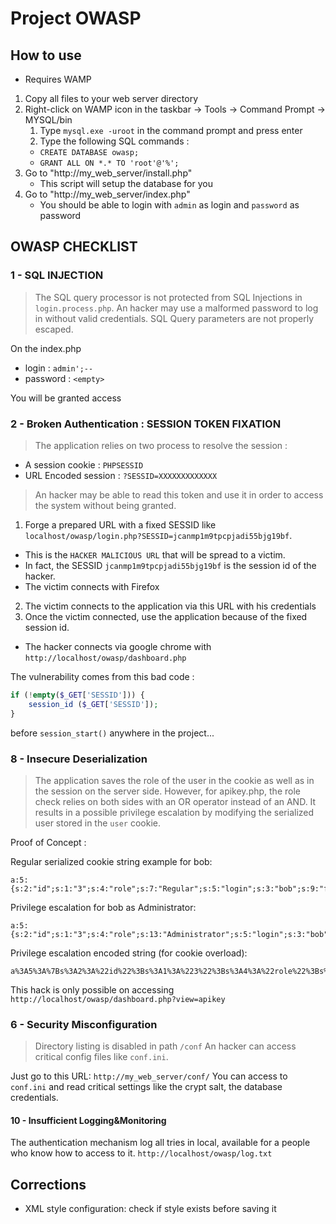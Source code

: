 # Project OWASP

## How to use

- Requires WAMP

1. Copy all files to your web server directory
2. Right-click on WAMP icon in the taskbar -> Tools -> Command Prompt -> MYSQL/bin
    1. Type ```mysql.exe -uroot``` in the command prompt and press enter
    2. Type the following SQL commands :
    * ```CREATE DATABASE owasp;```
    * ```GRANT ALL ON *.* TO 'root'@'%';```
3. Go to "http://my_web_server/install.php"
    - This script will setup the database for you
4. Go to "http://my_web_server/index.php"
    - You should be able to login with `admin` as login and `password` as password

## OWASP CHECKLIST

### 1 - SQL INJECTION

> The SQL query processor is not protected from SQL Injections in `login.process.php`. 
> An hacker may use a malformed password to log in without valid credentials. SQL Query 
> parameters are not properly escaped.

On the index.php

* login :
`admin';--`
* password :
`<empty>`

You will be granted access

### 2 - Broken Authentication : SESSION TOKEN FIXATION

> The application relies on two process to resolve the session :
- A session cookie : `PHPSESSID`
- URL Encoded session : `?SESSID=XXXXXXXXXXXXX`
> An hacker may be able to read this token and use it in order to access the system without being granted.

1) Forge a prepared URL with a fixed SESSID like `localhost/owasp/login.php?SESSID=jcanmp1m9tpcpjadi55bjg19bf`.
 - This is the `HACKER MALICIOUS URL` that will be spread to a victim.
 - In fact, the SESSID `jcanmp1m9tpcpjadi55bjg19bf` is the session id of the hacker.
 - The victim connects with Firefox
2) The victim connects to the application via this URL with his credentials
3) Once the victim connected, use the application because of the fixed session id.
 - The hacker connects via google chrome with `http://localhost/owasp/dashboard.php`

The vulnerability comes from this bad code :
```php
if (!empty($_GET['SESSID'])) {
    session_id ($_GET['SESSID']);
}
```
before `session_start()` anywhere in the project...

### 8 - Insecure Deserialization

> The application saves the role of the user in the cookie as well as in the session on the server side.
> However, for apikey.php, the role check relies on both sides with an OR operator instead of an AND.
> It results in a possible privilege escalation by modifying the serialized user stored in the `user` cookie.

Proof of Concept :

Regular serialized cookie string example for bob:
```string
a:5:{s:2:"id";s:1:"3";s:4:"role";s:7:"Regular";s:5:"login";s:3:"bob";s:9:"firstname";s:3:"Bob";s:8:"lastname";s:0:"";}
```

Privilege escalation for bob as Administrator:
```string
a:5:{s:2:"id";s:1:"3";s:4:"role";s:13:"Administrator";s:5:"login";s:3:"bob";s:9:"firstname";s:3:"Bob";s:8:"lastname";s:0:"";}
```

Privilege escalation encoded string (for cookie overload):
```string
a%3A5%3A%7Bs%3A2%3A%22id%22%3Bs%3A1%3A%223%22%3Bs%3A4%3A%22role%22%3Bs%3A13%3A%22Administrator%22%3Bs%3A5%3A%22login%22%3Bs%3A3%3A%22bob%22%3Bs%3A9%3A%22firstname%22%3Bs%3A3%3A%22Bob%22%3Bs%3A8%3A%22lastname%22%3Bs%3A0%3A%22%22%3B%7D
```

This hack is only possible on accessing `http://localhost/owasp/dashboard.php?view=apikey`

### 6 - Security Misconfiguration

> Directory listing is disabled in path `/conf`
> An hacker can access critical config files like `conf.ini`.

Just go to this URL: `http://my_web_server/conf/`
You can access to `conf.ini` and read critical settings like the crypt salt, the database credentials.

#### 10 - Insufficient Logging&Monitoring

The authentication mechanism log all tries in local, available for a people who know how to access to it.
`http://localhost/owasp/log.txt`

## Corrections

- XML style configuration: check if style exists before saving it